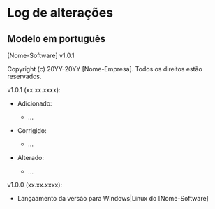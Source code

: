 # Log de alterações

## Modelo em português

[Nome-Software] v1.0.1

Copyright (c) 20YY-20YY [Nome-Empresa]. Todos os direitos estão reservados.

v1.0.1 (xx.xx.xxxx):

- Adicionado:    
  - ...
 
- Corrigido:
  - ...

- Alterado:
  - ...

v1.0.0 (xx.xx.xxxx):
- Lançaamento da versão para Windows|Linux do [Nome-Software]

